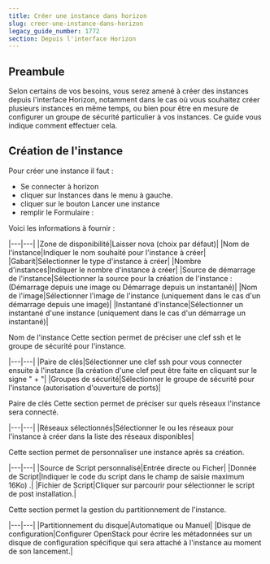 ```yaml
---
title: Créer une instance dans horizon
slug: creer-une-instance-dans-horizon
legacy_guide_number: 1772
section: Depuis l'interface Horizon
---
```



## Preambule
Selon certains de vos besoins, vous serez amené à créer des instances depuis l'interface Horizon, notamment dans le cas où vous souhaitez créer plusieurs instances en même temps, ou bien pour être en mesure de configurer un groupe de sécurité particulier à vos instances. Ce guide vous indique comment effectuer cela.


## Création de l'instance
Pour créer une instance il faut :

- Se connecter à horizon
- cliquer sur Instances dans le menu à gauche.
- cliquer sur le bouton Lancer une instance
- remplir le Formulaire :

Voici les informations à fournir :

|---|---|
|Zone de disponibilité|Laisser nova (choix par défaut)|
|Nom de l'instance|Indiquer le nom souhaité pour l'instance à créer|
|Gabarit|Sélectionner le type d'instance à créer|
|Nombre d'instances|Indiquer le nombre d'instance à créer|
|Source de démarrage de l'instance|Sélectionner la source pour la création de l'instance : (Démarrage depuis une image ou Démarrage depuis un instantané)|
|Nom de l'image|Sélectionner l'image de l'instance (uniquement dans le cas d'un démarrage depuis une image)|
|Instantané d'instance|Sélectionner un instantané d'une instance (uniquement dans le cas d'un démarrage un instantané)|

Nom de l'instance Cette section permet de préciser une clef ssh et le groupe de sécurité pour l'instance.

|---|---|
|Paire de clés|Sélectionner une clef ssh pour vous connecter ensuite à l'instance (la création d'une clef peut être faite en cliquant sur le signe " + "|
|Groupes de sécurité|Sélectionner le groupe de sécurité pour l'instance (autorisation d'ouverture de ports)|

Paire de clés Cette section permet de préciser sur quels réseaux l'instance sera connecté.

|---|---|
|Réseaux sélectionnés|Sélectionner le ou les réseaux pour l'instance à créer dans la liste des réseaux disponibles|

Cette section permet de personnaliser une instance après sa création.

|---|---|
|Source de Script personnalisé|Entrée directe ou Ficher|
|Donnée de Script|Indiquer le code du script dans le champ de saisie maximum 16Ko) .|
|Fichier de Script|Cliquer sur parcourir pour sélectionner le script de post installation.|

Cette section permet la gestion du partitionnement de l'instance.

|---|---|
|Partitionnement du disque|Automatique ou Manuel|
|Disque de configuration|Configurer OpenStack pour écrire les métadonnées sur un disque de configuration spécifique qui sera attaché à l'instance au moment de son lancement.|